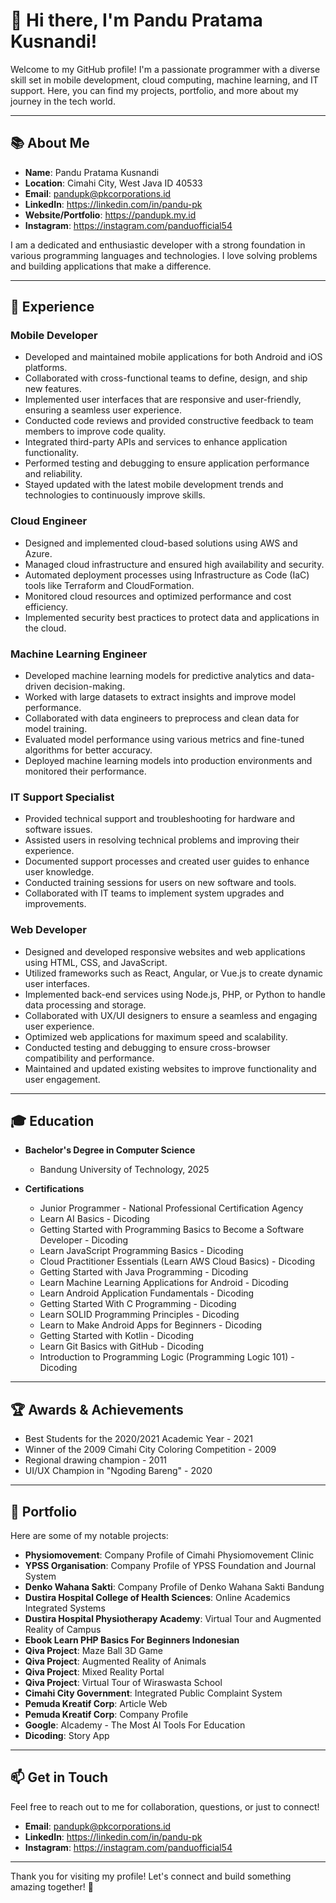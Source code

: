 # 👋 Hi there, I'm Pandu Pratama Kusnandi!

Welcome to my GitHub profile! I'm a passionate programmer with a diverse skill set in mobile development, cloud computing, machine learning, and IT support. Here, you can find my projects, portfolio, and more about my journey in the tech world.

---

## 📚 About Me

- **Name**: Pandu Pratama Kusnandi
- **Location**: Cimahi City, West Java ID 40533
- **Email**: pandupk@pkcorporations.id
- **LinkedIn**: https://linkedin.com/in/pandu-pk
- **Website/Portfolio**: https://pandupk.my.id
- **Instagram**: https://instagram.com/panduofficial54

I am a dedicated and enthusiastic developer with a strong foundation in various programming languages and technologies. I love solving problems and building applications that make a difference.

---

## 💼 Experience

### Mobile Developer
- Developed and maintained mobile applications for both Android and iOS platforms.
- Collaborated with cross-functional teams to define, design, and ship new features.
- Implemented user interfaces that are responsive and user-friendly, ensuring a seamless user experience.
- Conducted code reviews and provided constructive feedback to team members to improve code quality.
- Integrated third-party APIs and services to enhance application functionality.
- Performed testing and debugging to ensure application performance and reliability.
- Stayed updated with the latest mobile development trends and technologies to continuously improve skills.

### Cloud Engineer
- Designed and implemented cloud-based solutions using AWS and Azure.
- Managed cloud infrastructure and ensured high availability and security.
- Automated deployment processes using Infrastructure as Code (IaC) tools like Terraform and CloudFormation.
- Monitored cloud resources and optimized performance and cost efficiency.
- Implemented security best practices to protect data and applications in the cloud.

### Machine Learning Engineer
- Developed machine learning models for predictive analytics and data-driven decision-making.
- Worked with large datasets to extract insights and improve model performance.
- Collaborated with data engineers to preprocess and clean data for model training.
- Evaluated model performance using various metrics and fine-tuned algorithms for better accuracy.
- Deployed machine learning models into production environments and monitored their performance.

### IT Support Specialist
- Provided technical support and troubleshooting for hardware and software issues.
- Assisted users in resolving technical problems and improving their experience.
- Documented support processes and created user guides to enhance user knowledge.
- Conducted training sessions for users on new software and tools.
- Collaborated with IT teams to implement system upgrades and improvements.

### Web Developer
- Designed and developed responsive websites and web applications using HTML, CSS, and JavaScript.
- Utilized frameworks such as React, Angular, or Vue.js to create dynamic user interfaces.
- Implemented back-end services using Node.js, PHP, or Python to handle data processing and storage.
- Collaborated with UX/UI designers to ensure a seamless and engaging user experience.
- Optimized web applications for maximum speed and scalability.
- Conducted testing and debugging to ensure cross-browser compatibility and performance.
- Maintained and updated existing websites to improve functionality and user engagement.

---

## 🎓 Education

- **Bachelor's Degree in Computer Science**
  - Bandung University of Technology, 2025
  
- **Certifications**
  - Junior Programmer - National Professional Certification Agency
  - Learn AI Basics - Dicoding
  - Getting Started with Programming Basics to Become a Software Developer - Dicoding
  - Learn JavaScript Programming Basics - Dicoding
  - Cloud Practitioner Essentials (Learn AWS Cloud Basics) - Dicoding
  - Getting Started with Java Programming - Dicoding
  - Learn Machine Learning Applications for Android - Dicoding
  - Learn Android Application Fundamentals - Dicoding
  - Getting Started With C Programming - Dicoding
  - Learn SOLID Programming Principles - Dicoding
  - Learn to Make Android Apps for Beginners - Dicoding
  - Getting Started with Kotlin - Dicoding
  - Learn Git Basics with GitHub - Dicoding
  - Introduction to Programming Logic (Programming Logic 101) - Dicoding

---

## 🏆 Awards & Achievements

- Best Students for the 2020/2021 Academic Year - 2021
- Winner of the 2009 Cimahi City Coloring Competition - 2009
- Regional drawing champion - 2011
- UI/UX Champion in "Ngoding Bareng" - 2020

---

## 🌟 Portfolio

Here are some of my notable projects:

- **Physiomovement**: Company Profile of Cimahi Physiomovement Clinic
- **YPSS Organisation**: Company Profile of YPSS Foundation and Journal System
- **Denko Wahana Sakti**: Company Profile of Denko Wahana Sakti Bandung
- **Dustira Hospital College of Health Sciences**: Online Academics Integrated Systems
- **Dustira Hospital Physiotherapy Academy**: Virtual Tour and Augmented Reality of Campus
- **Ebook Learn PHP Basics For Beginners Indonesian**
- **Qiva Project**: Maze Ball 3D Game
- **Qiva Project**: Augmented Reality of Animals
- **Qiva Project**: Mixed Reality Portal
- **Qiva Project**: Virtual Tour of Wiraswasta School
- **Cimahi City Government**: Integrated Public Complaint System
- **Pemuda Kreatif Corp**: Article Web
- **Pemuda Kreatif Corp**: Company Profile
- **Google**: AIcademy - The Most AI Tools For Education
- **Dicoding**: Story App

---

## 📫 Get in Touch

Feel free to reach out to me for collaboration, questions, or just to connect!

- **Email**: pandupk@pkcorporations.id
- **LinkedIn**: https://linkedin.com/in/pandu-pk
- **Instagram**: https://instagram.com/panduofficial54

---

Thank you for visiting my profile! Let's connect and build something amazing together! 🚀
